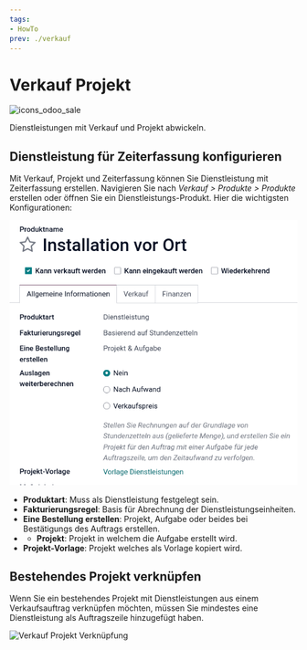 ```yaml
---
tags:
- HowTo
prev: ./verkauf
---
```

# Verkauf Projekt
![icons_odoo_sale](assets/icons_odoo_sale.png)

Dienstleistungen mit Verkauf und Projekt abwickeln.

## Dienstleistung für Zeiterfassung konfigurieren

Mit Verkauf, Projekt und Zeiterfassung können Sie Dienstleistung mit Zeiterfassung erstellen. Navigieren Sie nach *Verkauf > Produkte > Produkte* erstellen oder öffnen Sie ein Dienstleistungs-Produkt. Hier die wichtigsten Konfigurationen:

![](assets/Produkt%20Dienstleistung.png)

* **Produktart**: Muss als Dienstleistung festgelegt sein.
* **Fakturierungsregel**: Basis für Abrechnung der Dienstleistungseinheiten.
* **Eine Bestellung erstellen**: Projekt, Aufgabe oder beides bei Bestätigungs des Auftrags erstellen. 
* * **Projekt**: Projekt in welchem die Aufgabe erstellt wird.
* **Projekt-Vorlage**: Projekt welches als Vorlage kopiert wird.

## Bestehendes Projekt verknüpfen

Wenn Sie ein bestehendes Projekt mit Dienstleistungen aus einem Verkaufsauftrag verknüpfen möchten, müssen Sie mindestes eine Dienstleistung als Auftragszeile hinzugefügt haben.

![Verkauf Projekt Verknüpfung](assets/Verkauf%20Projekt%20Verknüpfung.gif)